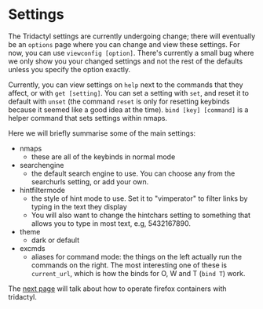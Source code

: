 # Settings

The Tridactyl settings are currently undergoing change; there will eventually be an `options` page where you can change and view these settings. For now, you can use `viewconfig [option]`. There's currently a small bug where we only show you your changed settings and not the rest of the defaults unless you specify the option exactly.

Currently, you can view settings on `help` next to the commands that they affect, or with `get [setting]`. You can set a setting with `set`, and reset it to default with `unset` (the command `reset` is only for resetting keybinds because it seemed like a good idea at the time). `bind [key] [command]` is a helper command that sets settings within nmaps.

Here we will briefly summarise some of the main settings:

*   nmaps
    *   these are all of the keybinds in normal mode
*   searchengine
    *   the default search engine to use. You can choose any from the searchurls setting, or add your own.
*   hintfiltermode
    *   the style of hint mode to use. Set it to "vimperator" to filter links by typing in the text they display
    *   You will also want to change the hintchars setting to something that allows you to type in most text, e.g, 5432167890.
*   theme
    *   dark or default
*   excmds
    *   aliases for command mode: the things on the left actually run the commands on the right. The most interesting one of these is `current_url`, which is how the binds for O, W and T (`bind T`) work.

The [next page](./6-containers.html) will talk about how to operate firefox containers with tridactyl. <a href='./4-command_mode.html' rel="prev"></a>
